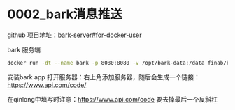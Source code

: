 # 0002_bark消息推送
github 项目地址：[bark-server#for-docker-user](https://github.com/Finb/bark-server#for-docker-user)

bark 服务端
```sh
docker run -dt --name bark -p 8080:8080 -v /opt/bark-data:/data finab/bark-server
```
安装bark app
打开服务器：右上角添加服务器，随后会生成一个链接：https://www.api.com/code/

在qinlong中填写时注意：https://www.api.com/code 要去掉最后一个反斜杠



